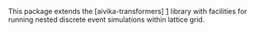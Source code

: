 This package extends the [aivika-transformers] [1] library with facilities for running nested discrete event simulations within lattice grid.

[1]: http://hackage.haskell.org/package/aivika-transformers  "aivika-transformers"
